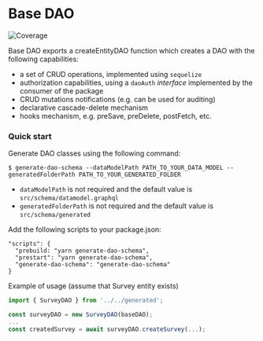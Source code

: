# Base DAO

![Coverage](https://api.venn.city/production/coverage/badge?branch=master&repository=@venncity/base-dao)

Base DAO exports a createEntityDAO function which creates a DAO with the following capabilities:

* a set of CRUD operations, implemented using `sequelize`
* authorization capabilities, using a `daoAuth` _interface_ implemented by the consumer of the package
* CRUD mutations notifications (e.g. can be used for auditing) 
* declarative cascade-delete mechanism
* hooks mechanism, e.g. preSave, preDelete, postFetch, etc.

### Quick start

Generate DAO classes using the following command:

    $ generate-dao-schema --dataModelPath PATH_TO_YOUR_DATA_MODEL --generatedFolderPath PATH_TO_YOUR_GENERATED_FOLDER

* `dataModelPath` is not required and the default value is `src/schema/datamodel.graphql`
* `generatedFolderPath` is not required and the default value is `src/schema/generated`

Add the following scripts to your package.json:
    
    "scripts": {
      "prebuild: "yarn generate-dao-schema",
      "prestart": "yarn generate-dao-schema",
      "generate-dao-schema": "generate-dao-schema"
    }

Example of usage (assume that Survey entity exists)

```ts
import { SurveyDAO } from '../../generated';

const surveyDAO = new SurveyDAO(baseDAO);
...
const createdSurvey = await surveyDAO.createSurvey(...);
```
